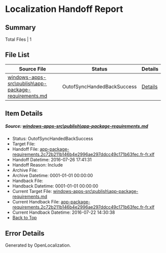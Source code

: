 # <a name='report-top'></a> Localization Handoff Report

## Summary
 Total Files | 1

## File List
 Source File | Status | Details 
 ----------- | ------ | ------- 
 [windows-apps-src\publish\app-package-requirements.md](https://github.com/Microsoft/windows-apps/blob/c15d4153f6ae83cc7bf1ae02d834bd07189e38ab/windows-apps-src/publish/app-package-requirements.md) | OutofSyncHandedBackSuccess | [Details](#9b4a8cd228fdbb4978b74f5d7773eaaf8a1a970d3653)

## Item Details
##### <a name='9b4a8cd228fdbb4978b74f5d7773eaaf8a1a970d3653'></a> Source: [windows-apps-src\publish\app-package-requirements.md](https://github.com/Microsoft/windows-apps/blob/c15d4153f6ae83cc7bf1ae02d834bd07189e38ab/windows-apps-src/publish/app-package-requirements.md)
* Status: OutofSyncHandedBackSuccess
* Target File: 
* Handoff File: [app-package-requirements.2c72b211b146b4e2996ae297ddcc49c171b63fec.fr-fr.xlf](https://github.com/Microsoft/WDG.handoff/blob/759a7d88147664943e03fccb428faf483e184b1a/ol-handoff/Microsoft/windows-apps.fr-fr/master/app-package-requirements.2c72b211b146b4e2996ae297ddcc49c171b63fec.fr-fr.xlf)
* Handoff Datetime: 2016-07-26 17:41:31
* Handoff Reason: Include
* Archive File: 
* Archive Datetime: 0001-01-01 00:00:00
* Handback File: 
* Handback Datetime: 0001-01-01 00:00:00
* Current Target File: [windows-apps-src\publish\app-package-requirements.md](https://github.com/Microsoft/windows-apps.fr-fr/blob/402eb0dc49711783fdbd768a93aa5456388b34d9/windows-apps-src/publish/app-package-requirements.md)
* Current Handback File: [app-package-requirements.2c72b211b146b4e2996ae297ddcc49c171b63fec.fr-fr.xlf](https://github.com/Microsoft/WDG.handback/blob/e8019a4155f189676550d9d336a37921a9040b0d/ol-handback/Microsoft/windows-apps.fr-fr/master/app-package-requirements.2c72b211b146b4e2996ae297ddcc49c171b63fec.fr-fr.xlf)
* Current Handback Datetime: 2016-07-22 14:30:38
* [Back to Top](#report-top)


## Error Details

Generated by OpenLocalization.
